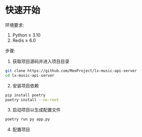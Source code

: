 # 快速开始

环境要求:  
1. Python ≥ 3.10  
2. Redis ≥ 6.0  

步骤:  

1. 获取项目源码并进入项目目录  

```bash
git clone https://github.com/MeoProject/lx-music-api-server
cd lx-music-api-server
```

2. 安装项目依赖

```bash
pip install poetry
poetry install --no-root
```

3. 启动项目以生成配置文件

```bash
poetry run py app.py
```

4. 配置项目